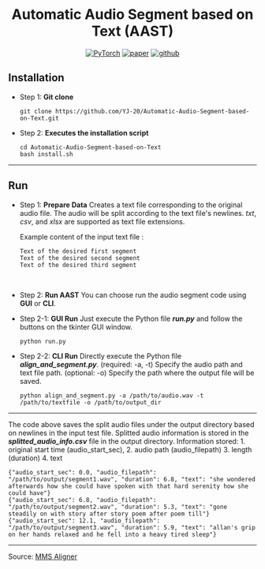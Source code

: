 <div align="center">

# Automatic Audio Segment based on Text (AAST)

<a href="https://pytorch.org/get-started/locally/"><img alt="PyTorch" src="https://img.shields.io/badge/PyTorch-ee4c2c?logo=pytorch&logoColor=white"></a>
[![paper](http://img.shields.io/badge/paper-arxiv.1001.2234-B31B1B.svg)](https://arxiv.org/abs/2305.13516)
[![github](http://img.shields.io/badge/github-181717)](https://github.com/facebookresearch/fairseq/tree/main/examples/mms/data_prep)

</div>

## Installation
- Step 1: **Git clone**
  ```
  git clone https://github.com/YJ-20/Automatic-Audio-Segment-based-on-Text.git
  ```
- Step 2: **Executes the installation script**
  ```
  cd Automatic-Audio-Segment-based-on-Text
  bash install.sh
  ```
---
## Run


- Step 1: **Prepare Data** 
Creates a text file corresponding to the original audio file. The audio will be split according to the text file's newlines. *txt*, *csv*, and *xlsx* are supported as text file extensions.

  Example content of the input text file :
  ```
  Text of the desired first segment
  Text of the desired second segment
  Text of the desired third segment
  ```
<br>

- Step 2: **Run AAST** 
You can choose run the audio segment code using **GUI** or **CLI**. <br>

- Step 2-1: **GUI Run**
Just execute the Python file ***run.py*** and follow the buttons on the tkinter GUI window.
  ```
  python run.py
  ```

- Step 2-2: **CLI Run**
Directly execute the Python file ***align_and_segment.py***. (required: -a, -t) Specify the audio path and text file path. (optional: -o) Specify the path where the output file will be saved.
  ```
  python align_and_segment.py -a /path/to/audio.wav -t /path/to/textfile -o /path/to/output_dir
  ```

---
The code above saves the split audio files under the output directory based on newlines in the input test file. Splitted audio information is stored in the ***splitted_audio_info.csv*** file in the output directory. Information stored: 1. original start time (audio_start_sec), 2. audio path (audio_filepath) 3. length (duration) 4. text

  ```
  {"audio_start_sec": 0.0, "audio_filepath": "/path/to/output/segment1.wav", "duration": 6.8, "text": "she wondered afterwards how she could have spoken with that hard serenity how she could have"}
  {"audio_start_sec": 6.8, "audio_filepath": "/path/to/output/segment2.wav", "duration": 5.3, "text": "gone steadily on with story after story poem after poem till"}
  {"audio_start_sec": 12.1, "audio_filepath": "/path/to/output/segment3.wav", "duration": 5.9, "text": "allan's grip on her hands relaxed and he fell into a heavy tired sleep"}
  ```
---
  Source: [MMS Aligner](https://github.com/facebookresearch/fairseq/tree/main/examples/mms/data_prep)
